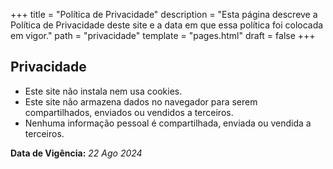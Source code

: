 +++
title = "Política de Privacidade"
description = "Esta página descreve a Política de Privacidade deste site e a data em que essa política foi colocada em vigor."
path = "privacidade"
template = "pages.html"
draft = false
+++

## Privacidade


- Este site não instala nem usa cookies.
- Este site não armazena dados no navegador para serem compartilhados, enviados ou vendidos a terceiros.
- Nenhuma informação pessoal é compartilhada, enviada ou vendida a terceiros.

**Data de Vigência:** _22 Ago 2024_
